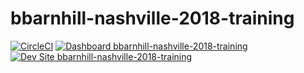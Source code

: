 # bbarnhill-nashville-2018-training

[![CircleCI](https://circleci.com/gh/nashville-2018-training/bbarnhill-nashville-2018-training.svg?style=shield)](https://circleci.com/gh/nashville-2018-training/bbarnhill-nashville-2018-training)
[![Dashboard bbarnhill-nashville-2018-training](https://img.shields.io/badge/dashboard-bbarnhill_nashville_2018_training-yellow.svg)](https://dashboard.pantheon.io/sites/2284acad-4d26-40a4-96cb-bdf4300e6094#dev/code)
[![Dev Site bbarnhill-nashville-2018-training](https://img.shields.io/badge/site-bbarnhill_nashville_2018_training-blue.svg)](http://dev-bbarnhill-nashville-2018-training.pantheonsite.io/)
